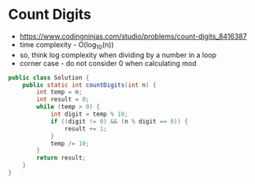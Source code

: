 # Count Digits

- https://www.codingninjas.com/studio/problems/count-digits_8416387
- time complexity - O(log<sub>10</sub>(n))
- so, think log complexity when dividing by a number in a loop
- corner case - do not consider 0 when calculating mod

```java
public class Solution {
    public static int countDigits(int n) {
        int temp = n;
        int result = 0;
        while (temp > 0) {
            int digit = temp % 10;
            if ((digit != 0) && (n % digit == 0)) {
                result += 1;
            }
            temp /= 10;
        }
        return result;
    }
}
```
